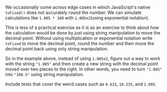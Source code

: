 We occasionally come across edge cases in which JavaScript's native ```toFixed()``` does not accurately round the number. We can simulate calculations like ```1.005 * 100``` with ```1.005e2```(using exponential notation).

This is less of a practical exercise as it is as an exercise to think about how the calculation would be done by just using string manipulation to move the decimal point. Without using multiplication or exponential notation write ```toFixed``` to move the decimal point, round the number and then move the decimal point back using only string manipulation.

So in the example above, instead of using ```1.005e2```, figure out a way to work with the string ```"1.005"``` and then create a new string with the decimal point moved over two places to the right. In other words, you need to turn ```"1.005"``` into ```"100.5"``` using string manipulation.

Include tests that cover the weird cases such as  ```0.615```, ```10.235```, and ```1.005```.

